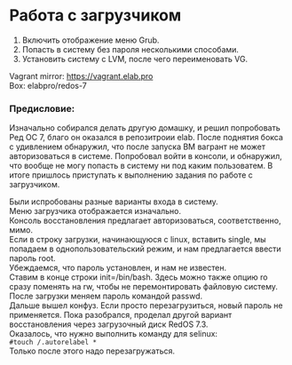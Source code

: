 <h1>Работа с загрузчиком</h1>

1.	Включить отображение меню Grub.<br>
2.	Попасть в систему без пароля несколькими способами.<br>
3.	Установить систему с LVM, после чего переименовать VG.<br>

Vagrant mirror: https://vagrant.elab.pro<br>
Box: elabpro/redos-7<br>

<h3>Предисловие:</h3>
<p>
Изначально собирался делать другую домашку, и решил попробовать Ред ОС 7, благо он оказался в репозитроии elab.
После поднятия бокса с удивлением обнаружил, что после запуска ВМ вагрант не может авторизоваться в системе.
Попробовал войти в консоли, и обнаружил, что вообще не могу попасть в систему ни под каким пользоватем.
В итоге пришлось приступать к выполнению задания по работе с загрузчиком.
</p>

<p>
  Были испробованы разные варианты входа в систему.<br>
  Меню загрузчика отображается изначально.<br>
  Консоль восстановления предлагает авторизоваться, соответственно, мимо.<br>
  Если в строку загрузки, начинающуюся с linux, вставить single, мы попадаем в однопользовательский режим, и нам предлагается ввести пароль root.<br>
  Убеждаемся, что пароль установлен, и нам не известен.<br>
  Ставим в конце строки init=/bin/bash. Здесь можно также опцию ro сразу поменять на rw, чтобы не перемонтировать файловую систему.<br>
  После загрузки меняем пароль командой passwd.<br>
  Дальше вышел конфуз. Если просто перезагрузиться, новый пароль не применяется. Пока разобрался, проделал другой вариант восстановления через загрузочный диск RedOS 7.3.<br>
  Оказалось, что нужно выполнить команду для selinux:<br>
  <code>#touch /.autorelabel *</code><br>
  Только после этого надо перезагружаться.<br>
</p>

<p>

</p>




